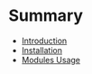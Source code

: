 # Summary

* [Introduction](README.md)
* [Installation](installation.md)
* [Modules Usage](modules.md)